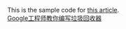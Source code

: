 This is the sample code for [this article](http://journal.stuffwithstuff.com/2013/12/08/babys-first-garbage-collector/).<br>
[Google工程师教你编写垃圾回收器](http://blog.jobbole.com/53376/)
